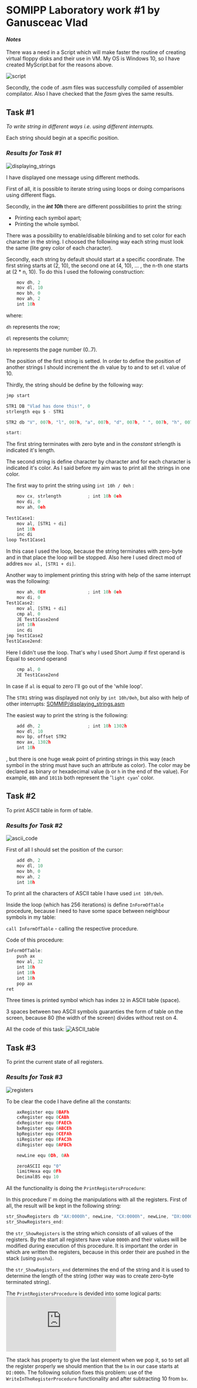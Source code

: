 # SOMIPP Laboratory work #1 by Ganusceac Vlad

#### ***Notes***

There was a need in a Script which will make faster the routine of creating virtual floppy disks and their use in VM. My OS is Windows 10, so I have created MyScript.bat for the reasons above.

![script](script.png)

Secondly, the code of .asm files was successfully compiled of assembler compilator. Also I have checked that the *fasm* gives the same results.

## Task #1

*To write string in different ways i.e. using different interrupts.*

Each string should begin at a specific position.

### *Results for Task #1*

![displaying_strings](displaying_strings.png)

I have displayed one message using different methods.

First of all, it is possible to iterate string using loops or doing comparisons using different flags.

Secondly, in the _**int 10h**_ there are different possibilities to print the string:

* Printing each symbol apart;
* Printing the whole symbol.

There was a possibility to enable/disable blinking and to set color for each character in the string. I choosed the following way each string must look the same (lite grey color of each character).

Secondly, each string by default should start at a specific coordinate. The first string starts at (2, 10), the second one at (4, 10), ... , the n-th one starts at (2 * n, 10). To do this I used the following construction:

```javascript
    mov dh, 2
    mov dl, 10
    mov bh, 0
    mov ah, 2
    int 10h    
```
where:
 
 ``` dh ``` represents the row;
 
 ``` dl ``` represents the column;
 
 ``` bh ``` represents the page number (0..7).

 The position of the first string is setted. In order to define the position of another strings I should increment the ```dh``` value by to and to set ```dl``` value of 10.

Thirdly, the string should be define by the following way:

```javascript
jmp start

STR1 DB "Vlad has done this!", 0
strlength equ $ - STR1          

STR2 db "V", 007h, "l", 007h, "a", 007h, "d", 007h, " ", 007h, "h", 007h, "a", 007h, "s", 007h, " ", 007h, "d", 007h, "o", 007h, "n", 007h, "e", 007h, " ", 007h, "t", 007h, "h", 007h, "i", 007h, "s", 007h, "!", 007h

start:

```
The first string terminates with zero byte and in the _constant_ strlength is indicated it's length.

The second string is define character by character and for each character is indicated it's color. As I said before my aim was to print all the strings in one color.

The first way to print the string using ```int 10h / 0eh``` :

```javascript
    mov cx, strlength          ; int 10h 0eh
    mov di, 0
    mov ah, 0eh
   
Test1Case1:
    mov al, [STR1 + di]
    int 10h
    inc di
loop Test1Case1  
```

In this case I used the loop, because the string terminates with zero-byte and in that place the loop will be stopped. Also here I used direct mod of addres ```mov al, [STR1 + di]```.

Another way to implement printing this string with help of the same interrupt was the following:

```javascript
    mov ah, 0EH                ; int 10h 0eh 
    mov di, 0
Test1Case2:
    mov al, [STR1 + di]
    cmp al, 0
    JE Test1Case2end
    int 10h
    inc di
jmp Test1Case2
Test1Case2end:
```
Here I didn't use the loop. That's why I used Short Jump if first operand is Equal to second operand 
```javascript
    cmp al, 0
    JE Test1Case2end
```
In case if ```al``` is equal to zero I'll go out of the 'while loop'.

The ```STR1``` string was displayed not only by ```int 10h/0eh```, but also with help of other interrupts: 
[SOMMIP/displaying_strings.asm](https://github.com/VladGanuscheak/SOMIPP/blob/master/displaying_strings.asm#L9)

The easiest way to print the string is the following:

```javascript
    add dh, 2                  ; int 10h 1302h
    mov dl, 10
    mov bp, offset STR2
    mov ax, 1302h
    int 10h
```
, but there is one huge weak point of printing strings in this way (each symbol in the string must have such an attribute as color). The color may be declared as binary or hexadecimal value (```b``` or ```h``` in the end of the value). For example, ```0Bh``` and ```1011b``` both represent the '```light cyan```' color.

## Task #2

To print ASCII table in form of table.

### *Results for Task #2*

![ascii_code](ascii_code.png)

First of all I should set the position of the cursor:

```javascript
    add dh, 2
    mov dl, 10
    mov bh, 0
    mov ah, 2
    int 10h 
```

To print all the characters of ASCII table I have used ```int 10h/0eh```.

Inside the loop (which has 256 iterations) is define ```InFormOfTable``` procedure, because I need to have some space between neighbour symbols in my table:

```call InFormOfTable``` - calling the respective procedure.

Code of this procedure:

```javascript
InFormOfTable:
    push ax
    mov al, 32
    int 10h
    int 10h
    int 10h
    pop ax
ret
```

Three times is printed symbol which has index ```32``` in ASCII table (space).

3 spaces between two ASCII symbols guaranties the form of table on the screen, because 80 (the width of the screen) divides without rest on 4.

All the code of this task: ![ASCII_table](http://lol.ru)

## Task #3

To print the current state of all registers.

### *Results for Task #3*

![registers](registers.png)

To be clear the code I have define all the constants:

```javascript
    axRegister equ 0BAFh
    cxRegister equ 0CABh
    dxRegister equ 0FAECh
    bxRegister equ 0ABCEh
    bpRegister equ 0CEFAh
    siRegister equ 0FAC3h
    diRegister equ 0AFBCh

    newLine equ 0Dh, 0Ah

    zeroASCII equ "0"
    limitHexa equ 0Fh
    DecimalBS equ 10
```

All the functionality is doing the ```PrintRegistersProcedure```:

In this procedure I' m doing the manipulations with all the registers.
First of all, the result will be kept in the following string: 
```javascript
str_ShowRegisters db "AX:0000h", newLine, "CX:0000h", newLine, "DX:0000h", newLine, "BX:0000h", newLine, "SP:0000h", newLine, "BP:0000h", newLine, "SI:0000h", newLine, "DI:0000h"
str_ShowRegisters_end:
```
the ```str_ShowRegisters``` is the string which consists of all values of the registers. By the start all registers have value ```0000h``` and their values will be modified during execution of this procedure. It is important the order in which are written the registers, because in this order their are pushed in the stack (using   ```pusha```).

the ```str_ShowRegisters_end``` determines the end of the string and it is used to determine the length of the string (other way was to create zero-byte terminated string).

The ```PrintRegistersProcedure``` is devided into some logical parts: 
![SOMIPP/print_registers.asm](https://github.com/VladGanuscheak/SOMIPP/blob/master/print_registers.asm)

The stack has property to give the last element when we pop it, so to set all the register properly we should mention that the ```bx``` in our case starts at ```DI:000h```. The following solution fixes this problem: use of the ```WriteInTheRegisterProcedure``` functionality and after subtracting 10 from ```bx```.

